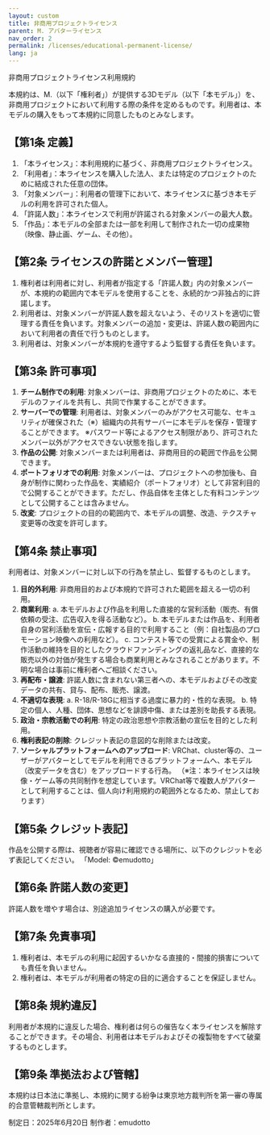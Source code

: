 ```yaml
---
layout: custom
title: 非商用プロジェクトライセンス
parent: M. アバターライセンス
nav_order: 2
permalink: /licenses/educational-permanent-license/
lang: ja
---
```


非商用プロジェクトライセンス利用規約

本規約は、M.（以下「権利者」）が提供する3Dモデル（以下「本モデル」）を、非商用プロジェクトにおいて利用する際の条件を定めるものです。利用者は、本モデルの購入をもって本規約に同意したものとみなします。

## 【第1条 定義】
1. 「本ライセンス」：本利用規約に基づく、非商用プロジェクトライセンス。
2. 「利用者」：本ライセンスを購入した法人、または特定のプロジェクトのために結成された任意の団体。
3. 「対象メンバー」：利用者の管理下において、本ライセンスに基づき本モデルの利用を許可された個人。
4. 「許諾人数」：本ライセンスで利用が許諾される対象メンバーの最大人数。
5. 「作品」：本モデルの全部または一部を利用して制作された一切の成果物（映像、静止画、ゲーム、その他）。

## 【第2条 ライセンスの許諾とメンバー管理】
1. 権利者は利用者に対し、利用者が指定する「許諾人数」内の対象メンバーが、本規約の範囲内で本モデルを使用することを、永続的かつ非独占的に許諾します。
2. 利用者は、対象メンバーが許諾人数を超えないよう、そのリストを適切に管理する責任を負います。対象メンバーの追加・変更は、許諾人数の範囲内において利用者の責任で行うものとします。
3. 利用者は、対象メンバーが本規約を遵守するよう監督する責任を負います。

## 【第3条 許可事項】
1. **チーム制作での利用**: 対象メンバーは、非商用プロジェクトのために、本モデルのファイルを共有し、共同で作業することができます。
2. **サーバーでの管理**: 利用者は、対象メンバーのみがアクセス可能な、セキュリティが確保された（※）組織内の共有サーバーに本モデルを保存・管理することができます。
    ※パスワード等によるアクセス制限があり、許可されたメンバー以外がアクセスできない状態を指します。
3. **作品の公開**: 対象メンバーまたは利用者は、非商用目的の範囲で作品を公開できます。
4. **ポートフォリオでの利用**: 対象メンバーは、プロジェクトへの参加後も、自身が制作に関わった作品を、実績紹介（ポートフォリオ）として非営利目的で公開することができます。ただし、作品自体を主体とした有料コンテンツとして公開することは含みません。
5. **改変**: プロジェクトの目的の範囲内で、本モデルの調整、改造、テクスチャ変更等の改変を許可します。

## 【第4条 禁止事項】
利用者は、対象メンバーに対し以下の行為を禁止し、監督するものとします。
1. **目的外利用**: 非商用目的および本規約で許可された範囲を超える一切の利用。
2. **商業利用**: 
    a. 本モデルおよび作品を利用した直接的な営利活動（販売、有償依頼の受注、広告収入を得る活動など）。
    b. 本モデルまたは作品を、利用者自身の営利活動を宣伝・広報する目的で利用すること（例：自社製品のプロモーション映像への利用など）。
    c. コンテスト等での受賞による賞金や、制作活動の維持を目的としたクラウドファンディングの返礼品など、直接的な販売以外の対価が発生する場合も商業利用とみなされることがあります。不明な場合は事前に権利者へご相談ください。
3. **再配布・譲渡**: 許諾人数に含まれない第三者への、本モデルおよびその改変データの共有、貸与、配布、販売、譲渡。
4. **不適切な表現**:
    a. R-18/R-18Gに相当する過度に暴力的・性的な表現。
    b. 特定の個人、人種、団体、思想などを誹謗中傷、または差別を助長する表現。
5. **政治・宗教活動での利用**: 特定の政治思想や宗教活動の宣伝を目的とした利用。
6. **権利表記の削除**: クレジット表記の意図的な削除または改変。
7. **ソーシャルプラットフォームへのアップロード**: VRChat、cluster等の、ユーザーがアバターとしてモデルを利用できるプラットフォームへ、本モデル（改変データを含む）をアップロードする行為。
    （※注：本ライセンスは映像・ゲーム等の共同制作を想定しています。VRChat等で複数人がアバターとして利用することは、個人向け利用規約の範囲外となるため、禁止しております）

## 【第5条 クレジット表記】
作品を公開する際は、視聴者が容易に確認できる場所に、以下のクレジットを必ず表記してください。
「Model: ©emudotto」

## 【第6条 許諾人数の変更】
許諾人数を増やす場合は、別途追加ライセンスの購入が必要です。

## 【第7条 免責事項】
1. 権利者は、本モデルの利用に起因するいかなる直接的・間接的損害についても責任を負いません。
2. 権利者は、本モデルが利用者の特定の目的に適合することを保証しません。

## 【第8条 規約違反】
利用者が本規約に違反した場合、権利者は何らの催告なく本ライセンスを解除することができます。その場合、利用者は本モデルおよびその複製物をすべて破棄するものとします。

## 【第9条 準拠法および管轄】
本規約は日本法に準拠し、本規約に関する紛争は東京地方裁判所を第一審の専属的合意管轄裁判所とします。

制定日：2025年6月20日
制作者：emudotto 